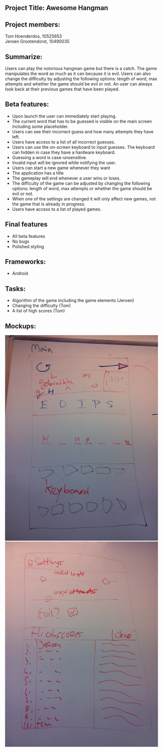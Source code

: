 ## Project Title: Awesome Hangman
## Project members:
Tom Hoenderdos, 10525653 <br />
Jeroen Grootendorst, 10490035

## Summarize: 
Users can play the notorious hangman game but there is a catch. The game manipulates the word as much as it can because it is evil. Users can also change the difficulty by adjusting the following options: length of word, max attempts and whether the game should be evil or not. An user can always look back at their previous games that have been played.

## Beta features:
*	Upon launch the user can immediately start playing.
*	The current word that has to be guessed is visible on the main screen including some placeholder.
*	Users can see their incorrect guess and how many attempts they have left.
*	Users have access to a list of all incorrect guesses.
*	Users can use the on-screen keyboard to input guesses. The keyboard can hidden in case they have a hardware keyboard.
*	Guessing a word is case-unsensitive.
*	Invalid input will be ignored while notifying the user.
*	Users can start a new game whenever they want
*	The application has a title
*	The gameplay will end whenever a user wins or loses.
*	The difficulty of the game can be adjusted by changing the following options: length of word, max attempts or whether the game should be evil or not.
*	When one of the settings are changed it will only affect new games, not the game that is already in progress.
*	Users have access to a list of played games.

## Final features
*   All beta features
*	No bugs
*	Polished styling

## Frameworks:
*	Android

## Tasks:
*	Algorithm of the game including the game elements (Jeroen)
*	Changing the difficulty (Tom)
*	A list of high scores (Tom)

## Mockups:
![Picture 1](/doc/IMG_0074.JPG)
![Picture 2](/doc/IMG_0075.JPG)
